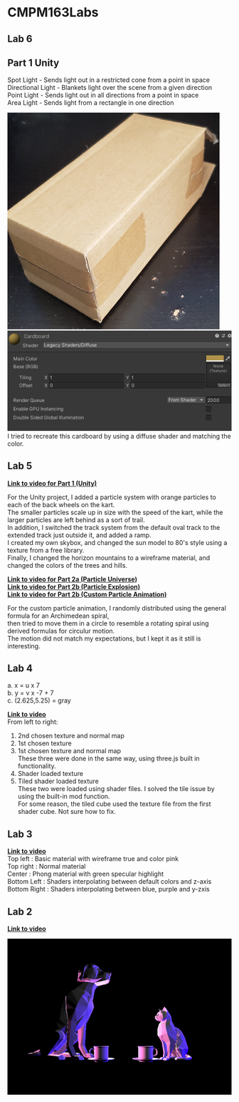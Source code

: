 # CMPM163Labs

## <b>Lab 6</b>
## Part 1 Unity
Spot Light - Sends light out in a restricted cone from a point in space  
Directional Light - Blankets light over the scene from a given direction  
Point Light - Sends light out in all directions from a point in space   
Area Light - Sends light from a rectangle in one direction  

![](cardboard.png)  
![](cardboard_material.png)  
I tried to recreate this cardboard by using a diffuse shader and matching the color.

## <b>Lab 5</b>  

<b>[Link to video for Part 1 (Unity)](https://drive.google.com/file/d/1MXvV7zigGS_BIwOGz5jNPGfW4-zUYq99/view?usp=sharing)</b>  

For the Unity project, I added a particle system with orange particles to each of the back wheels on the kart.  
The smaller particles scale up in size with the speed of the kart, while the larger particles are left behind as a sort of trail.  
In addition, I switched the track system from the default oval track to the extended track just outside it, and added a ramp.  
I created my own skybox, and changed the sun model to 80's style using a texture from a free library.  
Finally, I changed the horizon mountains to a wireframe material, and changed the colors of the trees and hills.  
  
  
<b>[Link to video for Part 2a (Particle Universe)](https://drive.google.com/file/d/1WVAzfANfpFkmtTXsbpWw53aB_S5okLJf/view?usp=sharing)  
[Link to video for Part 2b (Particle Explosion)](https://drive.google.com/file/d/15gvVtC_OpPLMY9x_FM7s_b9jzoDUOy64/view?usp=sharing)  
[Link to video for Part 2b (Custom Particle Animation)](https://drive.google.com/file/d/1jq4wkb4TV9JFAAEGQszXzMA2cKw9bJ6F/view?usp=sharing)</b>  

For the custom particle animation, I randomly distributed using the general formula for an Archimedean spiral,  
then tried to move them in a circle to resemble a rotating spiral using derived formulas for circulur motion.  
The motion did not match my expectations, but I kept it as it still is interesting.  

## <b>Lab 4</b>  
a. x = u x 7    
b. y = v x -7 + 7  
c. (2.625,5.25) = gray  

<b>[Link to video](https://drive.google.com/file/d/1bo_ADo5jxJRgCFgc9_9M-fvdPf7ahkXf/view?usp=sharing)</b>  
From left to right:
1. 2nd chosen texture and normal map  
2. 1st chosen texture  
3. 1st chosen texture and normal map  
These three were done in the same way, using three.js built in functionality.  
4. Shader loaded texture  
5. Tiled shader loaded texture  
These two were loaded using shader files. I solved the tile issue by using the built-in mod function.  
For some reason, the tiled cube used the texture file from the first shader cube. Not sure how to fix.

## <b>Lab 3</b>

<b>[Link to video](https://drive.google.com/file/d/1mI6X_eOP5UXOTJIeI3NRfMBDfFhOcWyP/view?usp=sharing)</b>  
Top left     : Basic material with wireframe true and color pink  
Top right    : Normal material  
Center       : Phong material with green specular highlight  
Bottom Left  : Shaders interpolating between default colors and z-axis  
Bottom Right : Shaders interpolating between blue, purple and y-zxis  

## <b>Lab 2</b>

<b>[Link to video](https://drive.google.com/file/d/1NeADZKp8pNPdYFGvxcBc9fCCv-Py1t9W/view?usp=sharing)</b>  

![](scene.png)
